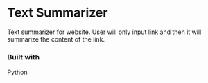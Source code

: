 # Text Summarizer
Text summarizer for website. User will only input link and then it will summarize the content of the link.

### Built with
Python
